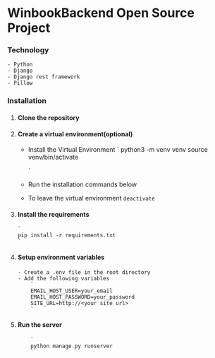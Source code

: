 # WinbookBackend Open Source Project

### Technology

    - Python
    - Django
    - Django rest framework
    - Pillow

### Installation

1.  #### Clone the repository

2.  #### Create a virtual environment(optional)

    - Install the Virtual Environment
      `
      python3 -m venv venv
      source venv/bin/activate

      `

    - Run the installation commands below
    - To leave the virtual environment
      ` deactivate `

3.  #### Install the requirements

        `
        pip install -r requirements.txt
        `

4.  #### Setup environment variables

        - Create a .env file in the root directory
        - Add the following variables
            `
            EMAIL_HOST_USER=your_email
            EMAIL_HOST_PASSWORD=your_password
            SITE_URL=http://<your site url>
            `

5.  #### Run the server

            `
            python manage.py runserver
            `
